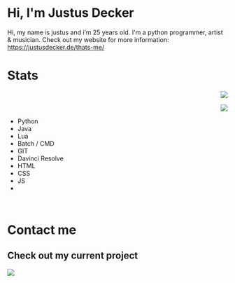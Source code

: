 # Hi, I'm Justus Decker
Hi, my name is justus and i’m 25 years old. I'm a python programmer, artist & musician.
Check out my website for more information: https://justusdecker.de/thats-me/
# Stats


<p align="right" width="100%">
   <img src="https://github-readme-stats.vercel.app/api?username=justusdecker&show_icons=true&theme=gotham">
</p>
<p align="right" width="100%">
   <img src="https://github-readme-stats.vercel.app/api/top-langs/?username=justusdecker&langs_count=15&theme=gotham&layout=compact">
</p>

- Python
- Java
- Lua
- Batch / CMD
- GIT
- Davinci Resolve
- HTML
- CSS
- JS
- 
<br clear="right"/>

# Contact me

## Check out my current project
<img src="https://github-readme-stats.vercel.app/api/pin/?username=justusdecker&repo=pygame-engine&theme=gotham">

